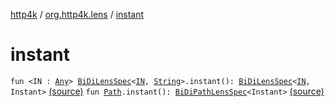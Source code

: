 [http4k](../index.md) / [org.http4k.lens](index.md) / [instant](./instant.md)

# instant

`fun <IN : `[`Any`](https://kotlinlang.org/api/latest/jvm/stdlib/kotlin/-any/index.html)`> `[`BiDiLensSpec`](-bi-di-lens-spec/index.md)`<`[`IN`](instant.md#IN)`, `[`String`](https://kotlinlang.org/api/latest/jvm/stdlib/kotlin/-string/index.html)`>.instant(): `[`BiDiLensSpec`](-bi-di-lens-spec/index.md)`<`[`IN`](instant.md#IN)`, Instant>` [(source)](https://github.com/http4k/http4k/blob/master/http4k-core/src/main/kotlin/org/http4k/lens/lensSpec.kt#L224)
`fun `[`Path`](-path/index.md)`.instant(): `[`BiDiPathLensSpec`](-bi-di-path-lens-spec/index.md)`<Instant>` [(source)](https://github.com/http4k/http4k/blob/master/http4k-core/src/main/kotlin/org/http4k/lens/path.kt#L104)